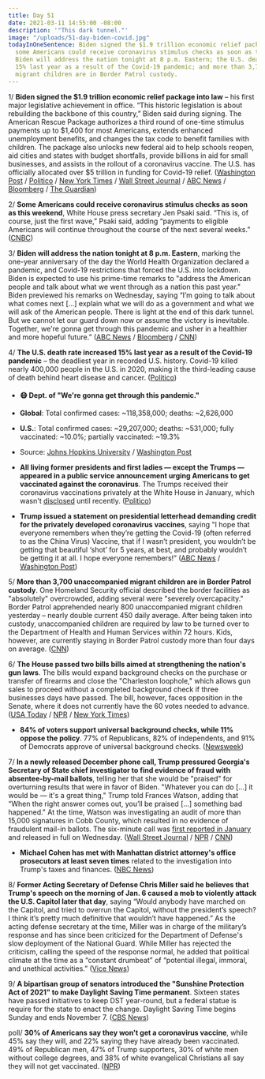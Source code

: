 ```yaml
---
title: Day 51
date: 2021-03-11 14:55:00 -08:00
description: '"This dark tunnel."'
image: "/uploads/51-day-biden-covid.jpg"
todayInOneSentence: Biden signed the $1.9 trillion economic relief package into law;
  some Americans could receive coronavirus stimulus checks as soon as this weekend;
  Biden will address the nation tonight at 8 p.m. Eastern; the U.S. death rate increased
  15% last year as a result of the Covid-19 pandemic; and more than 3,700 unaccompanied
  migrant children are in Border Patrol custody.
---
```


1/ **Biden signed the $1.9 trillion economic relief package into law** – his first major legislative achievement in office. “This historic legislation is about rebuilding the backbone of this country,” Biden said during signing. The American Rescue Package authorizes a third round of one-time stimulus payments up to $1,400 for most Americans, extends enhanced unemployment benefits, and changes the tax code to benefit families with children. The package also unlocks new federal aid to help schools reopen, aid cities and states with budget shortfalls, provide billions in aid for small businesses, and assists in the rollout of a coronavirus vaccine. The U.S. has officially allocated over $5 trillion in funding for Covid-19 relief. ([Washington Post](https://www.washingtonpost.com/us-policy/2021/03/11/biden-sign-stimulus-covid-relief-congress-checks/) / [Politico](https://www.politico.com/news/2021/03/11/biden-signs-covid-relief-bill-475344) / [New York Times](https://www.nytimes.com/2021/03/11/us/biden-signs-stimulus.html) / [Wall Street Journal](https://www.wsj.com/articles/president-biden-to-sign-covid-19-stimulus-bill-on-thursday-afternoon-11615484414?mod=hp_lead_pos1) / [ABC News](https://abcnews.go.com/Politics/biden-signs-19-trillion-covid-relief-bill-hours/story?id=76392367) / [Bloomberg](https://www.bloomberg.com/news/articles/2021-03-11/biden-to-sign-1-9-trillion-bill-thursday-speeding-up-enactment?srnd=premium&sref=MIBMEEoj) / [The Guardian](https://www.theguardian.com/us-news/2021/mar/11/joe-biden-covid-relief-bill-sign-primetime-address))

2/ **Some Americans could receive coronavirus stimulus checks as soon as this weekend**, White House press secretary Jen Psaki said. “This is, of course, just the first wave,” Psaki said, adding “payments to eligible Americans will continue throughout the course of the next several weeks.” ([CNBC](https://www.cnbc.com/2021/03/11/stimulus-checks-could-start-hitting-bank-accounts-this-weekend-white-house-says.html))

3/ **Biden will address the nation tonight at 8 p.m. Eastern**, marking the one-year anniversary of the day the World Health Organization declared a pandemic, and Covid-19 restrictions that forced the U.S. into lockdown. Biden is expected to use his prime-time remarks to "address the American people and talk about what we went through as a nation this past year." Biden previewed his remarks on Wednesday, saying “I’m going to talk about what comes next \[...\] explain what we will do as a government and what we will ask of the American people. There is light at the end of this dark tunnel. But we cannot let our guard down now or assume the victory is inevitable. Together, we're gonna get through this pandemic and usher in a healthier and more hopeful future.” ([ABC News](https://abcnews.go.com/Politics/bidens-1st-primetime-speech-reflect-year-pandemic-shutdowns/story?id=76365143) / [Bloomberg](https://www.bloomberg.com/news/articles/2021-03-11/biden-to-map-path-from-dark-tunnel-with-aid-about-to-roll-out?srnd=politics-vp&sref=MIBMEEoj) / [CNN](https://www.cnn.com/2021/03/11/politics/joe-biden-one-year-covid-address/index.html))

4/ **The U.S. death rate increased 15% last year as a result of the Covid-19 pandemic** – the deadliest year in recorded U.S. history. Covid-19 killed nearly 400,000 people in the U.S. in 2020, making it the third-leading cause of death behind heart disease and cancer. ([Politico](https://www.politico.com/news/2021/03/10/cdc-finds-covid-19-drove-15-percent-spike-in-death-rate-475219))

* #### 😷 Dept. of "We're gonna get through this pandemic."

* **Global**: Total confirmed cases: \~118,358,000; deaths: \~2,626,000

* **U.S.**: Total confirmed cases: \~29,207,000; deaths: \~531,000; fully vaccinated: \~10.0%; partially vaccinated: \~19.3%

* Source: [Johns Hopkins University](https://coronavirus.jhu.edu/map.html) / [Washington Post](https://www.washingtonpost.com/graphics/2020/health/covid-vaccine-states-distribution-doses/)

* **All living former presidents and first ladies — except the Trumps — appeared in a public service announcement urging Americans to get vaccinated against the coronavirus**. The Trumps received their coronavirus vaccinations privately at the White House in January, which wasn't [disclosed](https://www.nytimes.com/2021/03/01/us/politics/donald-trump-melania-coronavirus-vaccine.html) until recently. ([Politico](https://www.politico.com/news/2021/03/11/former-presidents-vaccine-psa-trump-475293))

* **Trump issued a statement on presidential letterhead demanding credit for the privately developed coronavirus vaccines**, saying "I hope that everyone remembers when they’re getting the Covid-19 (often referred to as the China Virus) Vaccine, that if I wasn’t president, you wouldn’t be getting that beautiful ‘shot’ for 5 years, at best, and probably wouldn’t be getting it at all. I hope everyone remembers!” ([ABC News](https://abcnews.go.com/Politics/mess-inherited-biden-leans-heavily-trumps-warp-speed/story?id=76186823) / [Washington Post](https://www.washingtonpost.com/politics/2021/03/11/daily-202-missing-american-rescue-package-debate-donald-trump/))

5/ **More than 3,700 unaccompanied migrant children are in Border Patrol custody**. One Homeland Security official described the border facilities as "absolutely" overcrowded, adding several were "severely overcapacity." Border Patrol apprehended nearly 800 unaccompanied migrant children yesterday – nearly double current 450 daily average. After being taken into custody, unaccompanied children are required by law to be turned over to the Department of Health and Human Services within 72 hours. Kids, however, are currently staying in Border Patrol custody more than four days on average. ([CNN](https://www.cnn.com/2021/03/11/politics/children-border-patrol-surpasses-3700/index.html))

6/ **The House passed two bills bills aimed at strengthening the nation's gun laws**. The bills would expand background checks on the purchase or transfer of firearms and close the "Charleston loophole," which allows gun sales to proceed without a completed background check if three businesses days have passed. The bill, however, faces opposition in the Senate, where it does not currently have the 60 votes needed to advance. ([USA Today](https://www.usatoday.com/story/news/politics/2021/03/11/house-passes-bill-expanding-background-checks-gun-sales/6923667002/) / [NPR](https://www.npr.org/2021/03/11/976000003/house-passes-bills-to-strengthen-gun-laws-including-expanding-background-checks) / [New York Times](https://www.nytimes.com/2021/03/11/us/politics/biden-gun-control-bill.html))

* **84% of voters support universal background checks, while 11% oppose the policy**. 77% of Republicans, 82% of independents, and 91% of Democrats  approve of universal background checks. ([Newsweek](https://www.newsweek.com/77-gop-voters-support-background-checks-gun-buyers-dems-push-forward-bill-1575449))

7/ **In a newly released December phone call, Trump pressured Georgia's Secretary of State chief investigator to find evidence of fraud with absentee-by-mail ballots**, telling her that she would be "praised" for overturning results that were in favor of Biden. "Whatever you can do \[...\] it would be — it's a great thing," Trump told Frances Watson, adding that “When the right answer comes out, you’ll be praised \[...\] something bad happened." At the time, Watson was investigating an audit of more than 15,000 signatures in Cobb County, which resulted in no evidence of fraudulent mail-in ballots. The six-minute call was [first reported in January](https://whatthefuckjusthappenedtoday.com/2021/01/11/day-1453/#5-trump-urged-georgia%E2%80%99s-lead-electio) and released in full on Wednesday. ([Wall Street Journal](https://www.wsj.com/articles/recording-of-trump-phone-call-to-georgia-lead-investigator-reveals-new-details-11615411561) / [NPR](https://www.npr.org/2021/03/11/976030079/newly-revealed-call-details-how-trump-pressed-georgia-investigator-to-find-vote-) / [CNN](https://www.cnn.com/2021/03/10/politics/donald-trump-georgia-phone-call/index.html))

* **Michael Cohen has met with Manhattan district attorney's office prosecutors at least seven times** related to the investigation into Trump's taxes and finances. ([NBC News](https://www.nbcnews.com/politics/donald-trump/michael-cohen-has-seventh-meeting-manhattan-da-trump-investigation-ramps-n1260548))

8/ **Former Acting Secretary of Defense Chris Miller said he believes that Trump's speech on the morning of Jan. 6 caused a mob to violently attack the U.S. Capitol later that day**, saying “Would anybody have marched on the Capitol, and tried to overrun the Capitol, without the president’s speech? I think it’s pretty much definitive that wouldn’t have happened.” As the acting defense secretary at the time, Miller was in charge of the military’s response and has since been criticized for the Department of Defense's slow deployment of the National Guard. While Miller has rejected the criticism, calling the speed of the response normal, he added that political climate at the time as a “constant drumbeat” of “potential illegal, immoral, and unethical activities.” ([Vice News](https://www.vice.com/en/article/wx83v4/even-trumps-defense-secretary-during-the-capitol-riot-blames-him-for-inciting-it))

9/ **A bipartisan group of senators introduced the "Sunshine Protection Act of 2021" to make Daylight Saving Time permanent**. Sixteen states have passed initiatives to keep DST year-round, but a federal statue is require for the state to enact the change. Daylight Saving Time begins Sunday and ends November 7. ([CBS News](https://www.cbsnews.com/news/daylight-savings-time-permanent-bill-senate/))

poll/ **30% of Americans say they won't get a coronavirus vaccine**, while 45% say they will, and 22% saying they have already been vaccinated. 49% of Republican men, 47% of Trump supporters, 30% of white men without college degrees, and 38% of white evangelical Christians all say they will not get vaccinated. ([NPR](https://www.npr.org/2021/03/11/975608000/majority-approves-of-bidens-handling-of-pandemic-npr-pbs-newshour-marist-poll-fi))